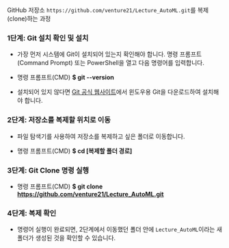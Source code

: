 

GitHub 저장소 `https://github.com/venture21/Lecture_AutoML.git`를 복제(clone)하는 과정

### 1단계: Git 설치 확인 및 설치

- 가장 먼저 시스템에 Git이 설치되어 있는지 확인해야 합니다. 명령 프롬프트(Command Prompt) 또는 PowerShell을 열고 다음 명령어를 입력합니다.

* 명령 프롬프트(CMD)
  **$ git --version**

* 설치되어 있지 않다면 [Git 공식 웹사이트](https://git-scm.com/download/win)에서 윈도우용 Git을 다운로드하여 설치해야 합니다. 


### 2단계: 저장소를 복제할 위치로 이동

- 파일 탐색기를 사용하여 저장소를 복제하고 싶은 폴더로 이동합니다.

* 명령 프롬프트(CMD)
  **$ cd [복제할 폴더 경로]**


### 3단계: Git Clone 명령 실행

* 명령 프롬프트(CMD)
  **$ git clone https://github.com/venture21/Lecture_AutoML.git**


### 4단계: 복제 확인

- 명령어 실행이 완료되면, 2단계에서 이동했던 폴더 안에 `Lecture_AutoML`이라는 새 폴더가 생성된 것을 확인할 수 있습니다.